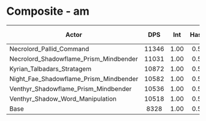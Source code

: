 # Composite - am
| Actor | DPS | Int | Haste | Crit | Mastery | Vers | DPS Weight |
|---|:---:|:---:|:---:|:---:|:---:|:---:|:---:|
|Necrolord_Pallid_Command|11346|1.00|0.57|0.55|0.60|0.55|0.21|
|Necrolord_Shadowflame_Prism_Mindbender|11031|1.00|0.57|0.54|0.66|0.55|0.22|
|Kyrian_Talbadars_Stratagem|10872|1.00|0.52|0.55|0.66|0.55|0.22|
|Night_Fae_Shadowflame_Prism_Mindbender|10582|1.00|0.54|0.54|0.70|0.54|0.23|
|Venthyr_Shadowflame_Prism_Mindbender|10536|1.00|0.52|0.54|0.66|0.54|0.23|
|Venthyr_Shadow_Word_Manipulation|10518|1.00|0.53|0.56|0.68|0.54|0.23|
|Base|8328|1.00|0.56|0.56|0.70|0.55|0.29|
